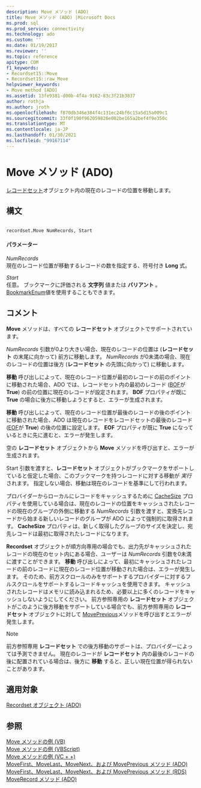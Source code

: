 ```yaml
---
description: Move メソッド (ADO)
title: Move メソッド (ADO) |Microsoft Docs
ms.prod: sql
ms.prod_service: connectivity
ms.technology: ado
ms.custom: ''
ms.date: 01/19/2017
ms.reviewer: ''
ms.topic: reference
apitype: COM
f1_keywords:
- Recordset15::Move
- Recordset15::raw_Move
helpviewer_keywords:
- Move method [ADO]
ms.assetid: 13fe9381-d00b-4f4a-9162-83c3f21b3837
author: rothja
ms.author: jroth
ms.openlocfilehash: f870db346e384f4c131ec24bf6c15a5d15a009c1
ms.sourcegitcommit: 33f0f190f962059826e002be165a2bef4f9e350c
ms.translationtype: MT
ms.contentlocale: ja-JP
ms.lasthandoff: 01/30/2021
ms.locfileid: "99167114"
---
```

# <a name="move-method-ado"></a>Move メソッド (ADO)
[レコードセット](./recordset-object-ado.md)オブジェクト内の現在のレコードの位置を移動します。  
  
## <a name="syntax"></a>構文  
  
```  
  
recordset.Move NumRecords, Start  
```  
  
#### <a name="parameters"></a>パラメーター  
 *NumRecords*  
 現在のレコード位置が移動するレコードの数を指定する、符号付き **Long** 式。  
  
 *Start*  
 任意。 ブックマークに評価される **文字列** 値または **バリアント** 。 [BookmarkEnum](./bookmarkenum.md)値を使用することもできます。  
  
## <a name="remarks"></a>コメント  
 **Move** メソッドは、すべての **レコードセット** オブジェクトでサポートされています。  
  
 *NumRecords* 引数が0より大きい場合、現在のレコードの位置は (**レコードセット** の末尾に向かって) 前方に移動します。 *NumRecords* が0未満の場合、現在のレコードの位置は後方 (**レコードセット** の先頭に向かって) に移動します。  
  
 **移動** 呼び出しによって、現在のレコード位置が最初のレコードの前のポイントに移動された場合、ADO では、レコードセット内の最初のレコード ([BOF](./bof-eof-properties-ado.md)が **True**) の前の位置に現在のレコードが設定されます。 **BOF** プロパティが既に **True** の場合に後方に移動しようとすると、エラーが生成されます。  
  
 **移動** 呼び出しによって、現在のレコード位置が最後のレコードの後のポイントに移動された場合、ADO は現在のレコードをレコードセットの最後のレコード ([EOF](./bof-eof-properties-ado.md)が **True**) の後の位置に設定します。 **EOF** プロパティが既に **True** になっているときに先に進むと、エラーが発生します。  
  
 空の **レコードセット** オブジェクトから **Move** メソッドを呼び出すと、エラーが生成されます。  
  
 Start 引数を渡すと、**レコードセット** オブジェクトがブックマークをサポートしていると仮定した場合、このブックマークを持つレコードに対する移動が *実行* されます。 指定しない場合、移動は現在のレコードを基準にして行われます。  
  
 プロバイダーからローカルにレコードをキャッシュするために [CacheSize](./cachesize-property-ado.md) プロパティを使用している場合は、現在のレコードの位置をキャッシュされたレコードの現在のグループの外側に移動する *NumRecords* 引数を渡すと、変換先レコードから始まる新しいレコードのグループが ADO によって強制的に取得されます。 **CacheSize** プロパティは、新しく取得したグループのサイズを決定し、宛先レコードは最初に取得されたレコードになります。  
  
 **Recordset** オブジェクトが順方向専用の場合でも、出力先がキャッシュされたレコードの現在のセット内にある場合、ユーザーは *NumRecords* 引数を0未満に渡すことができます。 **移動** 呼び出しによって、最初にキャッシュされたレコードの前のレコードに現在のレコード位置が移動された場合は、エラーが発生します。 そのため、前方スクロールのみをサポートするプロバイダーに対するフルスクロールをサポートするレコードキャッシュを使用できます。 キャッシュされたレコードはメモリに読み込まれるため、必要以上に多くのレコードをキャッシュしないようにしてください。 前方参照専用の **レコードセット** オブジェクトがこのように後方移動をサポートしている場合でも、前方参照専用の **レコードセット** オブジェクトに対して [MovePrevious](./movefirst-movelast-movenext-and-moveprevious-methods-ado.md)メソッドを呼び出すとエラーが発生します。  
  
> [!NOTE]
>  前方参照専用 **レコードセット** での後方移動のサポートは、プロバイダーによっては予測できません。 現在のレコードが **レコードセット** 内の最後のレコードの後に配置されている場合は、後方に **移動** すると、正しい現在位置が得られないことがあります。  
  
## <a name="applies-to"></a>適用対象  
 [Recordset オブジェクト (ADO)](./recordset-object-ado.md)  
  
## <a name="see-also"></a>参照  
 [Move メソッドの例 (VB)](./move-method-example-vb.md)   
 [Move メソッドの例 (VBScript)](./move-method-example-vbscript.md)   
 [Move メソッドの例 (VC + +)](./move-method-example-vc.md)   
 [MoveFirst、MoveLast、MoveNext、および MovePrevious メソッド (ADO)](./movefirst-movelast-movenext-and-moveprevious-methods-ado.md)   
 [MoveFirst、MoveLast、MoveNext、および MovePrevious メソッド (RDS)](../rds-api/movefirst-movelast-movenext-and-moveprevious-methods-rds.md)   
 [MoveRecord メソッド (ADO)](./moverecord-method-ado.md)